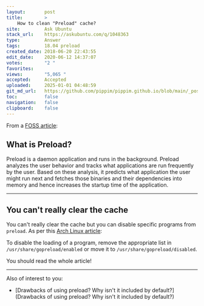```yaml
---
layout:       post
title:        >
    How to clean "Preload" cache?
site:         Ask Ubuntu
stack_url:    https://askubuntu.com/q/1048363
type:         Answer
tags:         18.04 preload
created_date: 2018-06-20 22:43:55
edit_date:    2020-06-12 14:37:07
votes:        "2 "
favorites:    
views:        "5,065 "
accepted:     Accepted
uploaded:     2025-01-01 04:48:59
git_md_url:   https://github.com/pippim/pippim.github.io/blob/main/_posts/2018/2018-06-20-How-to-clean-_Preload_-cache_.md
toc:          false
navigation:   false
clipboard:    false
---
```


From a [FOSS article][1]:

## What is Preload?

Preload is a daemon application and runs in the background. Preload analyzes the user behavior and tracks what applications are run frequently by the user. Based on these analysis, it predicts what application the user might run next and fetches those binaries and their dependencies into memory and hence increases the startup time of the application.


----------

## You can't really clear the cache

You can't really clear the cache but you can disable specific programs from `preload`. As per this [Arch Linux article][2]:

To disable the loading of a program, remove the appropriate list in `/usr/share/gopreload/enabled` or move it to `/usr/share/gopreload/disabled`.

You should read the whole article!


----------

Also of interest to you:

- [Drawbacks of using preload? Why isn&#39;t it included by default?](Drawbacks of using preload? Why isn&#39;t it included by default?)


  [1]: https://itsfoss.com/improve-application-startup-speed-with-preload-in-ubuntu/
  [2]: https://wiki.archlinux.org/index.php/Preload
